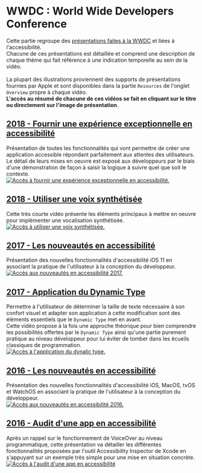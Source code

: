 # WWDC : World Wide Developers Conference

<script>$(document).ready(function () {
    setBreadcrumb([{"label":"iOS", "url": "./criteria-ios.html"},
        {"label":"WWDC"}
	]);
    addSubMenu([
        {"label":"Critères de conception","url":"criteria-ios-conception.html"}, 
        {"label":"Guide pour les développeurs","url":"criteria-ios-dev.html"},
        {"label":"VoiceOver","url":"lecteur-ecran-voiceover.html"},
        {"label":"WWDC","url":"criteria-ios-wwdc.html", "expanded": true},
        {"label":"Tests","url":"criteria-ios-test.html"}
    ]);
});</script>

<span data-menuitem="criteria-ios"></span>

Cette partie regroupe des [présentations faites à la WWDC](https://developer.apple.com/videos/) et liées à l'accessibilité.
</br>Chacune de ces présentations est détaillée et comprend une description de chaque thème qui fait référence à une indication temporelle au sein de la vidéo.
</br></br>La plupart des illustrations proviennent des supports de présentations fournies par Apple et sont disponibles dans la partie `Resources` de l'onglet `Overview` propre à chaque vidéo.
</br>**L'accès au résumé de chacune de ces vidéos se fait en cliquant sur le titre ou directement sur l'image de présentation**.

## [2018 - Fournir une expérience exceptionnelle en accessibilité](./criteria-ios-wwdc-18230.html)
Présentation de toutes les fonctionnalités qui vont permettre de créer une application accessible répondant parfaitement aux attentes des utilisateurs.
</br>Le détail de leurs mises en oeuvre est exposé aux développeurs par le biais d'une démonstration de façon à saisir la logique à suivre quel que soit le contexte.
</br><a href="./criteria-ios-wwdc-18230.html"><img style="max-width: 700px; height: auto;" alt="Accès à fournir une expérience exceptionnelle en accessibilité." src="./images/iOSdev/wwdc18-230.png" />
    
## [2018 - Utiliser une voix synthétisée](./criteria-ios-wwdc-18236.html)
Cette très courte vidéo présente les éléments principaux à mettre en oeuvre pour implémenter une vocalisation synthétisée.
</br><a href="./criteria-ios-wwdc-18236.html"><img style="max-width: 466px; height: auto;" alt="Accès à utiliser une voix synthétisée." src="./images/iOSdev/wwdc18-236.png" />
    
## [2017 - Les nouveautés en accessibilité](./criteria-ios-wwdc-17215.html)
Présentation des nouvelles fonctionnalités d'accessibilité iOS 11 en associant la pratique de l'utilisateur à la conception du développeur.
</br><a href="./criteria-ios-wwdc-17215.html"><img style="max-width: 700px; height: auto;" alt="Accès aux nouveautés en accessibilité 2017." src="./images/iOSdev/wwdc17-215.png" />

## [2017 - Application du Dynamic Type](./criteria-ios-wwdc-17245.html)
Permettre à l'utilisateur de déterminer la taille de texte nécessaire à son confort visuel et adapter son application à cette modification sont des éléments essentiels que le `Dynamic Type` met en avant.
</br>Cette vidéo propose à la fois une approche théorique pour bien comprendre les possibilités offertes par le `Dynamic Type` ainsi qu'une partie purement pratique au niveau développeur pour lui éviter de tomber dans les écueils classiques de programmation.
</br><a href="./criteria-ios-wwdc-17245.html"><img style="max-width: 700px; height: auto;" alt="Accès à l'application du dynalic type." src="./images/iOSdev/wwdc17-245.png" />

## [2016 - Les nouveautés en accessibilité](./criteria-ios-wwdc-16202.html)
Présentation des nouvelles fonctionnalités d'accessibilité iOS, MacOS, tvOS et WatchOS en associant la pratique de l'utilisateur à la conception du développeur.
</br><a href="./criteria-ios-wwdc-16202.html"><img style="max-width: 700px; height: auto;" alt="Accès aux nouveautés en accessibilité 2016." src="./images/iOSdev/wwdc16-202.png" />
    
## [2016 - Audit d'une app en accessibilité](./criteria-ios-wwdc-16407.html)
Après un rappel sur le fonctionnement de <span lang="en">VoiceOver</span> au niveau programmatique, cette présentation va détailler les différentes fonctionnalités proposées par l'outil <span lang="en">Accessibility Inspector</span> de Xcode en s'appuyant sur un exemple très simple pour une mise en situation concrète.
</br><a href="./criteria-ios-wwdc-16407.html"><img style="max-width: 700px; height: auto;" alt="Accès à l'audit d'une app en accessibilité" src="./images/iOSdev/wwdc16-407.png" />
    
<!--  This file is part of a11y-guidelines | Our vision of mobile & web accessibility guidelines and best practices, with valid/invalid examples.
 Copyright (C) 2016  Orange SA
 See the Creative Commons Legal Code Attribution-ShareAlike 3.0 Unported License for more details (LICENSE file). -->